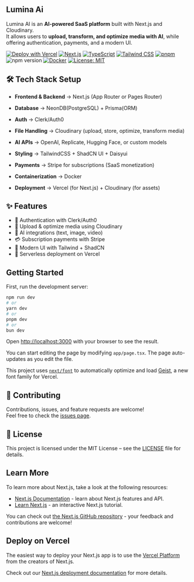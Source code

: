 ## Lumina Ai


Lumina AI is an **AI-powered SaaS platform** built with Next.js and Cloudinary.  
It allows users to **upload, transform, and optimize media with AI**, while offering authentication, payments, and a modern UI.  



[![Deploy with Vercel](https://vercel.com/button)](https://vercel.com/new/clone?repository-url=https%3A%2F%2Fgithub.com%2FBartoszJarocki%2Fcv)
[![Next.js](https://img.shields.io/badge/Next.js-14-black?logo=next.js)](https://nextjs.org/)
[![TypeScript](https://img.shields.io/badge/TypeScript-5.0-blue?logo=typescript)](https://www.typescriptlang.org/)
[![Tailwind CSS](https://img.shields.io/badge/Tailwind%20CSS-3.4-38B2AC?logo=tailwind-css)](https://tailwindcss.com/)
[![pnpm](https://img.shields.io/badge/pnpm-8+-F69220?logo=pnpm)](https://pnpm.io/)
![npm version](https://img.shields.io/npm/v/<your-package-name>.svg)
[![Docker](https://img.shields.io/badge/Docker-ready-2496ED?logo=docker)](https://www.docker.com/)
[![License: MIT](https://img.shields.io/badge/License-MIT-yellow.svg)](https://opensource.org/licenses/MIT)


## 🛠 Tech Stack Setup

- **Frontend & Backend** → Next.js (App Router or Pages Router)

- **Database** → NeonDB(PostgreSQL) + Prisma(ORM)

- **Auth** → Clerk/Auth0

- **File Handling** → Cloudinary (upload, store, optimize, transform media)

- **AI APIs** → OpenAI, Replicate, Hugging Face, or custom models

- **Styling** → TailwindCSS + ShadCN UI + Daisyui

- **Payments** → Stripe for subscriptions (SaaS monetization)

- **Containerization** → Docker

- **Deployment** → Vercel (for Next.js) + Cloudinary (for assets)

## ✨ Features

- 🔐 Authentication with Clerk/Auth0
- 📸 Upload & optimize media using Cloudinary
- 🤖 AI integrations (text, image, video)
- 💳 Subscription payments with Stripe
- 🎨 Modern UI with Tailwind + ShadCN
- 🚀 Serverless deployment on Vercel


## Getting Started

First, run the development server:

```bash
npm run dev
# or
yarn dev
# or
pnpm dev
# or
bun dev
```

Open [http://localhost:3000](http://localhost:3000) with your browser to see the result.

You can start editing the page by modifying `app/page.tsx`. The page auto-updates as you edit the file.

This project uses [`next/font`](https://nextjs.org/docs/app/building-your-application/optimizing/fonts) to automatically optimize and load [Geist](https://vercel.com/font), a new font family for Vercel.

## 🤝 Contributing

Contributions, issues, and feature requests are welcome!  
Feel free to check the [issues page](../../issues).

## 📄 License

This project is licensed under the MIT License – see the [LICENSE](./LICENSE) file for details.


## Learn More

To learn more about Next.js, take a look at the following resources:

- [Next.js Documentation](https://nextjs.org/docs) - learn about Next.js features and API.
- [Learn Next.js](https://nextjs.org/learn) - an interactive Next.js tutorial.

You can check out [the Next.js GitHub repository](https://github.com/vercel/next.js) - your feedback and contributions are welcome!

## Deploy on Vercel

The easiest way to deploy your Next.js app is to use the [Vercel Platform](https://vercel.com/new?utm_medium=default-template&filter=next.js&utm_source=create-next-app&utm_campaign=create-next-app-readme) from the creators of Next.js.

Check out our [Next.js deployment documentation](https://nextjs.org/docs/app/building-your-application/deploying) for more details.
